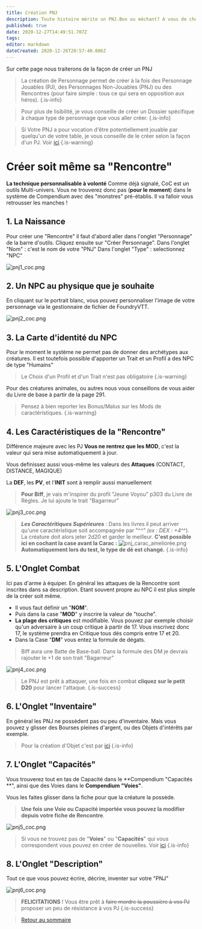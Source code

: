 ```yaml
---
title: Création PNJ
description: Toute histoire mérite un PNJ.Bon ou méchant? A vous de choisir maintenant
published: true
date: 2020-12-27T14:49:51.707Z
tags: 
editor: markdown
dateCreated: 2020-12-26T20:57:40.086Z
---
```


Sur cette page nous traiterons de la façon de créer un PNJ

> La création de Personnage permet de créer à la fois des Personnage Jouables (PJ), des Personnages Non-Jouables (PNJ) ou des Rencontres (pour faire simple : tous ce qui sera en opposition aux héros).
{.is-info}

> Pour plus de lisibilité, je vous conseille de créer un Dossier spécifique à chaque type de personnage que vous aller créer.
{.is-info}

> Si Votre PNJ a pour vocation d'être potentiellement jouable par quelqu'un de votre table, je vous conseille de le créer selon la façon d'un PJ.
Voir [ici](/fr/systemes/Chroniques-Oubliées-Contemporain/CoCPJ)
{.is-warning}

# Créer soit même sa "Rencontre"
**La technique personnalisable à volonté**
Comme déjà signalé, CoC est un outils Multi-univers. Vous ne trouverez donc pas (**pour le moment**) dans le système de Compendium avec des "monstres" pré-établis. Il va falloir vous retrousser les manches !

## 1. La Naissance
Pour créer une "Rencontre" il faut d'abord aller dans l'onglet "Personnage" de la barre d'outils. 
Cliquez ensuite sur "Créer Personnage".
Dans l'onglet "Nom" : c'est le nom de votre "PNJ"
Dans l'onglet "Type" : selectionnez "NPC"

![pnj1_coc.png](/images/chroniques-oubliées-contemporain/pnj1_coc.png)

## 2. Un NPC au physique que je souhaite
En cliquant sur le portrait blanc, vous pouvez personnaliser l'image de votre personnage via le gestionnaire de fichier de FoundryVTT.

![pnj2_coc.png](/images/chroniques-oubliées-contemporain/coc/pnj2_coc.png)

## 3. La Carte d'identité du NPC
Pour le moment le système ne permet pas de donner des archétypes aux créatures.
Il est toutefois possible d'apporter un Trait et un Profil a des NPC de type "Humains"

> Le Choix d'un Profil et d'un Trait n'est pas obligatoire
{.is-warning}


Pour des créatures animales, ou autres nous vous conseillons de vous aider du Livre de base à partir de la page 291.

> Pensez à bien reporter les Bonus/Malus sur les Mods de caractéristiques.
{.is-warning}


## 4. Les Caractéristiques de la "Rencontre"
Différence majeure avec les PJ **Vous ne rentrez que les MOD**, c'est la valeur qui sera mise automatiquement à jour.

Vous definissez aussi vous-même les valeurs des **Attaques** (CONTACT, DISTANCE, MAGIQUE)

La **DEF**, les **PV**, et l'**INIT** sont à remplir aussi manuellement

> **Pour Biff**, je vais m'inspirer du profil "Jeune Voyou" p303 du Livre de Règles. Je lui ajoute le trait "Bagarreur"

![pnj3_coc.png](/images/chroniques-oubliées-contemporain/coc/pnj3_coc.png)

> ***Les Caractéritiques Supérieures*** : Dans les livres il peut arriver qu'une caractéristique soit accompagnée par "^*^" (ex : DEX : +4^*^). La créature doit alors jeter 2d20 et garder le meilleur. 
**C'est possible ici en cochant la case avant la Carac :** 
![pnj_carac_ameliorée.png](/images/chroniques-oubliées-contemporain/coc/pnj_carac_ameliorée.png)
**Automatiquement lors du test, le type de dé est changé.**
{.is-info}


## 5. L'Onglet Combat
Ici pas d'arme à équiper.
En général les attaques de la Rencontre sont inscrites dans sa description. Etant souvent propre au NPC il est plus simple de la créer soit même.

- Il vous faut définir un "**NOM**".
- Puis dans la case "**MOD**" y inscrire la valeur de "touche".
- **La plage des critiques** est modifiable. Vous pouvez par exemple choisir qu'un adversaire à un coup critique à partir de 17. Vous inscrivez donc 17, le système prendra en Critique tous dés compris entre 17 et 20.
- Dans la Case "**DM**" vous entez la formule de dégats.

> Biff aura une Batte de Base-ball. Dans la formule des DM je devrais rajouter le +1 de son trait "Bagarreur"

![pnj4_coc.png](/images/chroniques-oubliées-contemporain/coc/pnj4_coc.png)

> Le PNJ est prêt à attaquer, une fois en combat **cliquez sur le petit D20** pour lancer l'attaque.
{.is-success}



## 6. L'Onglet "Inventaire"
En général les PNJ ne possèdent pas ou peu d'inventaire.
Mais vous pouvez y glisser des Bourses pleines d'argent, ou des Objets d'intérêts par exemple.

> Pour la création d'Objet c'est par [ici](/fr/systemes/Chroniques-Oubliées-Contemporain/objets)
{.is-info}




## 7. L'Onglet "Capacités"
Vous trouverez tout en tas de Capacité dans le **Compendium "Capacités **", ainsi que des Voies dans le **Compendium "Voies"**.

Vous les faites glisser dans la fiche pour que la créature la possède.

> **Une fois une Voie ou Capacité importée vous pouvez la modifier depuis votre fiche de Rencontre**.

![pnj5_coc.png](/images/chroniques-oubliées-contemporain/coc/pnj5_coc.png)

> Si vous ne trouvez pas de "**Voies**" ou "**Capacités**" qui vous correspondent vous pouvez en créer de nouvelles. 
Voir [ici](/fr/systemes/fr-chrooubliees/customisation)
{.is-info}



## 8. L'Onglet "Description"
Tout ce que vous pouvez écrire, décrire, inventer sur votre "PNJ"

![pnj6_coc.png](/images/chroniques-oubliées-contemporain/coc/pnj6_coc.png)

> **FELICITATIONS** ! Vous être prêt à ~~faire mordre la poussière à vos PJ~~ proposer un peu de résistance à vos PJ
{.is-success}


>[Retour au sommaire](/fr/systemes/Chroniques-Oubliées-Contemporain)